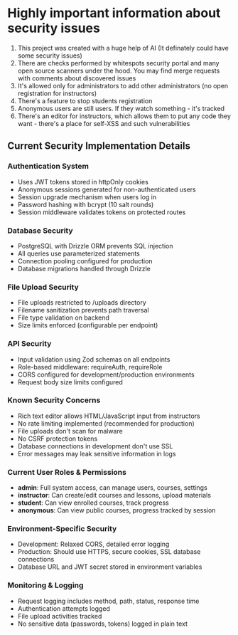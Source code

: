 
# Highly important information about security issues

1. This project was created with a huge help of AI (It definately could have some security issues)
2. There are checks performed by whitespots security portal and many open source scanners under the hood.
You may find merge requests with comments about discovered issues
3. It's allowed only for administrators to add other administrators (no open registration for instructors)
4. There's a feature to stop students registration
5. Anonymous users are still users. If they watch something - it's tracked
6. There's an editor for instructors, which allows them to put any code they want - there's a place for self-XSS and such vulnerabilities

## Current Security Implementation Details

### Authentication System
- Uses JWT tokens stored in httpOnly cookies
- Anonymous sessions generated for non-authenticated users  
- Session upgrade mechanism when users log in
- Password hashing with bcrypt (10 salt rounds)
- Session middleware validates tokens on protected routes

### Database Security
- PostgreSQL with Drizzle ORM prevents SQL injection
- All queries use parameterized statements
- Connection pooling configured for production
- Database migrations handled through Drizzle

### File Upload Security
- File uploads restricted to /uploads directory
- Filename sanitization prevents path traversal
- File type validation on backend
- Size limits enforced (configurable per endpoint)

### API Security
- Input validation using Zod schemas on all endpoints
- Role-based middleware: requireAuth, requireRole
- CORS configured for development/production environments
- Request body size limits configured

### Known Security Concerns
- Rich text editor allows HTML/JavaScript input from instructors
- No rate limiting implemented (recommended for production)
- File uploads don't scan for malware
- No CSRF protection tokens
- Database connections in development don't use SSL
- Error messages may leak sensitive information in logs

### Current User Roles & Permissions
- **admin**: Full system access, can manage users, courses, settings
- **instructor**: Can create/edit courses and lessons, upload materials
- **student**: Can view enrolled courses, track progress
- **anonymous**: Can view public courses, progress tracked by session

### Environment-Specific Security
- Development: Relaxed CORS, detailed error logging
- Production: Should use HTTPS, secure cookies, SSL database connections
- Database URL and JWT secret stored in environment variables

### Monitoring & Logging
- Request logging includes method, path, status, response time
- Authentication attempts logged
- File upload activities tracked
- No sensitive data (passwords, tokens) logged in plain text
